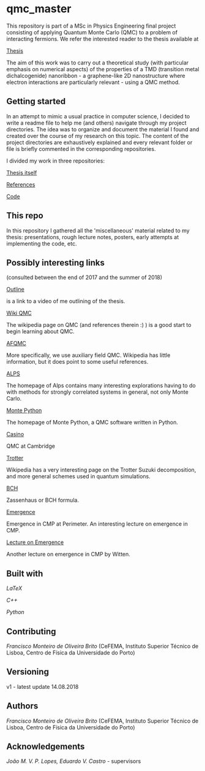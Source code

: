 # qmc_master

This repository is part of a MSc in Physics Engineering final project consisting of applying Quantum Monte Carlo (QMC) to a problem of interacting fermions. We refer the interested reader to the thesis available at

[Thesis](https://github.com/fmonteir/qmc_master_thesis/blob/master/thesis/thesis.pdf)

The aim of this work was to carry out a theoretical study (with particular emphasis on numerical aspects) of the properties of a TMD (transition metal dichalcogenide) nanoribbon - a graphene-like 2D nanostructure where electron interactions are particularly relevant - using a QMC method.

## Getting started

In an attempt to mimic a usual practice in computer science, I decided to write a readme file to help me (and others) navigate through my project directories. The idea was to organize and document the material I found and created over the course of my research on this topic. The content of the project directories are exhaustively explained and every relevant folder or file is briefly commented in the corresponding repositories.

I divided my work in three repositories:

[Thesis itself](https://github.com/fmonteir/qmc_master_thesis)

[References](https://github.com/fmonteir/msc_references)

[Code](https://github.com/fmonteir/qmc_master_code)


## This repo

In this repository I gathered all the 'miscellaneous' material related to my thesis: presentations, rough lecture notes, posters, early attempts at implementing the code, etc.

## Possibly interesting links

(consulted between the end of 2017 and the summer of 2018)

[Outline](https://youtu.be/7t1SpqE46o4)

is a link to a video of me outlining of the thesis.

[Wiki QMC](https://en.wikipedia.org/wiki/Quantum_Monte_Carlo)

The wikipedia page on QMC (and references therein :) ) is a good start to begin learning about QMC.

[AFQMC](https://en.wikipedia.org/wiki/Auxiliary-field_Monte_Carlo)

More specifically, we use auxiliary field QMC. Wikipedia has little information, but it does point to
some useful references.

[ALPS](http://alps.comp-phys.org/mediawiki/index.php/Main_Page)

The homepage of Alps contains many interesting explorations having to do
with methods for strongly correlated systems in general, not only Monte Carlo.

[Monte Python](https://code.google.com/archive/p/montepython/)

The homepage of Monte Python, a QMC software written in Python.

[Casino](https://vallico.net/casinoqmc/)

QMC at Cambridge


[Trotter](https://en.wikipedia.org/wiki/Time-evolving_block_decimation#Errors_coming_from_the_Suzuki-Trotter_expansion)

Wikipedia has a very interesting page on the Trotter Suzuki decomposition, and more general schemes used in
quantum simulations.

[BCH](https://en.wikipedia.org/wiki/Baker%E2%80%93Campbell%E2%80%93Hausdorff_formula)

Zassenhaus or BCH formula.

[Emergence](https://www.perimeterinstitute.ca/videos/emergence-and-minimal-models-condensed-matter-physics-and-biology)

Emergence in CMP at Perimeter. An interesting lecture on emergence in CMP.

[Lecture on Emergence](https://www.youtube.com/watch?v=n1hheYEPzjw)

Another lecture on emergence in CMP by Witten.

## Built with

*LaTeX*

*C++*

*Python*

## Contributing

*Francisco Monteiro de Oliveira Brito* (CeFEMA, Instituto Superior Técnico de Lisboa, Centro de Física da Universidade do Porto)

## Versioning

v1 - latest update 14.08.2018

## Authors

*Francisco Monteiro de Oliveira Brito* (CeFEMA, Instituto Superior Técnico de Lisboa, Centro de Física da Universidade do Porto)

## Acknowledgements

*João M. V. P. Lopes, Eduardo V. Castro* - supervisors

